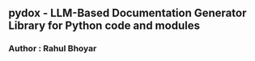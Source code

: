 ## pydox - LLM-Based Documentation Generator Library for Python code and modules

### Author : Rahul Bhoyar
